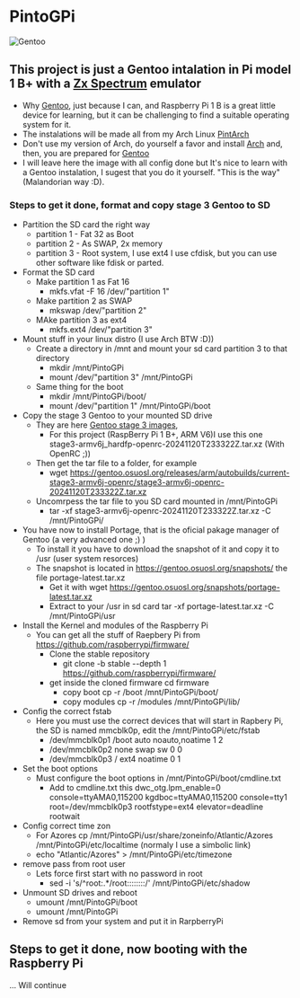 # PintoGPi
![Gentoo](https://assets.gentoo.org/tyrian/v1/site-logo.svg "Gentoo")

## This project is just a Gentoo intalation in Pi model 1 B+ with a [Zx Spectrum](https://en.wikipedia.org/wiki/ZX_Spectrum) emulator
- Why [Gentoo](https://www.gentoo.org), just because I can, and Raspberry Pi 1 B is a great little device for learning, but it can be challenging to find a suitable operating system for it.
- The instalations will be made all from  my Arch Linux [PintArch](https://github.com/dpnpinto/PintArch)
- Don't use my version of Arch, do yourself a favor and install [Arch](https://archlinux.org) and, then, you are prepared for [Gentoo](https://www.gentoo.org)
- I will leave here the image with all config done but It's nice to learn with a Gentoo instalation, I sugest that you do it yourself. "This is the way" (Malandorian way :D). 

### Steps to get it done, format and copy stage 3 Gentoo to SD

- Partition the SD card the right way
   - partition 1 - Fat 32 as Boot
   - partition 2 - As SWAP, 2x memory
   - partition 3 - Root system, I use ext4
I use cfdisk, but you can use other software like fdisk or parted. 
- Format the SD card
   - Make partition 1 as Fat 16
     - mkfs.vfat -F 16 /dev/"partition 1"
   - Make partition 2 as SWAP
     - mkswap /dev/"partition 2"
   - MAke partition 3 as ext4
     - mkfs.ext4 /dev/"partition 3"
- Mount stuff in your linux distro (I use Arch BTW :D))
   - Create a directory in /mnt and mount your sd card partition 3 to that directory
     - mkdir /mnt/PintoGPi
     - mount /dev/"partition 3" /mnt/PintoGPi
   - Same thing for the boot
     - mkdir /mnt/PintoGPi/boot/
     - mount /dev/"partition 1" /mnt/PintoGPi/boot
- Copy the stage 3 Gentoo to your mounted SD drive
   - They are here [Gentoo stage 3 images](https://gentoo.osuosl.org/releases/arm/autobuilds/),
      - For this project (RaspBerry Pi 1 B+, ARM V6)I use this one stage3-armv6j_hardfp-openrc-20241120T233322Z.tar.xz (With OpenRC ;))
    - Then get the tar file to a folder, for example
      - wget https://gentoo.osuosl.org/releases/arm/autobuilds/current-stage3-armv6j-openrc/stage3-armv6j-openrc-20241120T233322Z.tar.xz
    - Uncomrpess the tar file to you SD card mounted in /mnt/PintoGPi
      - tar -xf stage3-armv6j-openrc-20241120T233322Z.tar.xz -C /mnt/PintoGPi/
- You have now to install Portage, that is the oficial pakage manager of Gentoo (a very advanced one ;) )
    - To install it you have to download the snapshot of it and copy it to /usr (user system resorces)
    - The snapshot is located in https://gentoo.osuosl.org/snapshots/ the file portage-latest.tar.xz
      - Get it with wget https://gentoo.osuosl.org/snapshots/portage-latest.tar.xz
      - Extract to your /usr in sd card tar -xf portage-latest.tar.xz -C /mnt/PintoGPi/usr
- Install the Kernel and modules of the Raspberry Pi
    - You can get all the stuff of Raepbery Pi from https://github.com/raspberrypi/firmware/
      - Clone the stable repository
        - git clone -b stable --depth 1 https://github.com/raspberrypi/firmware/
      - get inside the cloned firmware cd firmware
        - copy boot cp -r /boot /mnt/PintoGPi/boot/
        - copy modules cp -r /modules /mnt/PintoGPi/lib/
- Config the correct fstab
   - Here you must use the correct devices that will start in Rapbery Pi, the SD is named mmcblk0p, edit the /mnt/PintoGPi/etc/fstab
     - /dev/mmcblk0p1		/boot		auto		noauto,noatime	1 2
     - /dev/mmcblk0p2		none		swap		sw		0 0
     - /dev/mmcblk0p3		/		ext4		noatime		0 1    
- Set the boot options
   - Must configure the boot options in /mnt/PintoGPi/boot/cmdline.txt
     - Add to cmdline.txt this dwc_otg.lpm_enable=0 console=ttyAMA0,115200 kgdboc=ttyAMA0,115200 console=tty1 root=/dev/mmcblk0p3 rootfstype=ext4 elevator=deadline rootwait 
- Config correct time zon
   - For Azores cp /mnt/PintoGPi/usr/share/zoneinfo/Atlantic/Azores /mnt/PintoGPi/etc/localtime (normaly I use a simbolic link)
   - echo "Atlantic/Azores" > /mnt/PintoGPi/etc/timezone
- remove pass from root user
   - Lets force first start with no password in root
     - sed -i 's/^root:.*/root::::::::/' /mnt/PintoGPi/etc/shadow
- Unmount SD drives and reboot
   - umount /mnt/PintoGPi/boot
   - umount /mnt/PintoGPi 
- Remove sd from your system and put it in RarpberryPi 

## Steps to get it done, now booting with the Raspberry Pi
... Will continue

